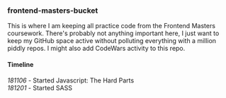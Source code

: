 ### frontend-masters-bucket  
This is where I am keeping all practice code from the Frontend Masters coursework. There's probably not anything important here, I just want to keep my GitHub space active without polluting everything with a million piddly repos. I might also add CodeWars activity to this repo.

#### Timeline
*181106* - Started Javascript: The Hard Parts  
*181201* - Started SASS
